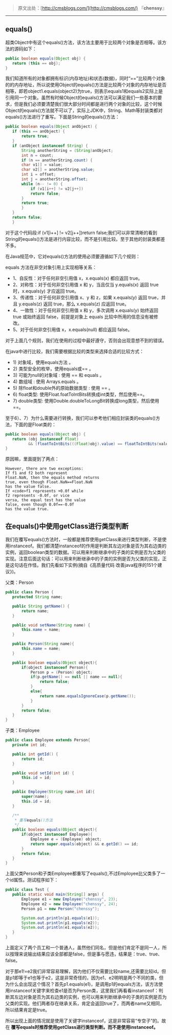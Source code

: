 > 原文出处：[http://cmsblogs.com/](http://cmsblogs.com/) 『**chenssy**』

----

## equals()    

超类Object中有这个equals()方法，该方法主要用于比较两个对象是否相等。该方法的源码如下：

```java
public boolean equals(Object obj) {
   return (this == obj);
}
```

我们知道所有的对象都拥有标识(内存地址)和状态(数据)，同时“==”比较两个对象的的内存地址，所以说使用Object的equals()方法是比较两个对象的内存地址是否相等，即若object1.equals(object2)为true，则表示equals1和equals2实际上是引用同一个对象。虽然有时候Object的equals()方法可以满足我们一些基本的要求，但是我们必须要清楚我们很大部分时间都是进行两个对象的比较，这个时候Object的equals()方法就不可以了，实际上JDK中，String、Math等封装类都对equals()方法进行了重写。下面是String的equals()方法：

```java
public boolean equals(Object anObject) {
   if (this == anObject) {
       return true;
   }
   if (anObject instanceof String) {
       String anotherString = (String)anObject;
       int n = count;
       if (n == anotherString.count) {
       char v1[] = value;
       char v2[] = anotherString.value;
       int i = offset;
       int j = anotherString.offset;
       while (n-- != 0) {
           if (v1[i++] != v2[j++])
           return false;
       }
       return true;
       }
   }
   return false;
   }
```

对于这个代码段:if (v1[i++] != v2[j++])return false;我们可以非常清晰的看到String的equals()方法是进行内容比较，而不是引用比较。至于其他的封装类都差不多。

在Java规范中，它对equals()方法的使用必须要遵循如下几个规则：

equals 方法在非空对象引用上实现相等关系：

- 1、自反性：对于任何非空引用值 x，x.equals(x) 都应返回 true。
- 2、对称性：对于任何非空引用值 x 和 y，当且仅当 y.equals(x) 返回 true 时，x.equals(y) 才应返回 true。
- 3、传递性：对于任何非空引用值 x、y 和 z，如果 x.equals(y) 返回 true，并且 y.equals(z) 返回 true，那么 x.equals(z) 应返回 true。
- 4、一致性：对于任何非空引用值 x 和 y，多次调用 x.equals(y) 始终返回 true 或始终返回 false，前提是对象上 equals 比较中所用的信息没有被修改。
- 5、对于任何非空引用值 x，x.equals(null) 都应返回 false。  

对于上面几个规则，我们在使用的过程中最好遵守，否则会出现意想不到的错误。

在java中进行比较，我们需要根据比较的类型来选择合适的比较方式：

- 1) 对象域，使用equals方法 。 
- 2) 类型安全的枚举，使用equals或== 。 
- 3) 可能为null的对象域 : 使用 == 和 equals 。 
- 4) 数组域 : 使用 Arrays.equals 。 
- 5) 除float和double外的原始数据类型 : 使用 == 。 
- 6) float类型: 使用Float.foatToIntBits转换成int类型，然后使用==。  
- 7) double类型: 使用Double.doubleToLongBit转换成long类型，然后使用==。

至于6）、7）为什么需要进行转换，我们可以参考他们相应封装类的equals()方法，下面的是Float类的：

```java
public boolean equals(Object obj) {
   return (obj instanceof Float)
          && (floatToIntBits(((Float)obj).value) == floatToIntBits(value));
}
```

原因嘛，里面提到了两点：

```
However, there are two exceptions:
If f1 and f2 both represent
Float.NaN, then the equals method returns
true, even though Float.NaN==Float.NaN
has the value false.
If <code>f1 represents +0.0f while
f2 represents -0.0f, or vice
versa, the equal test has the value
false, even though 0.0f==-0.0f
has the value true.
```

## 在equals()中使用getClass进行类型判断

我们在覆写equals()方法时，一般都是推荐使用getClass来进行类型判断，不是使用instanceof。我们都清楚instanceof的作用是判断其左边对象是否为其右边类的实例，返回boolean类型的数据。可以用来判断继承中的子类的实例是否为父类的实现。注意后面这句话：可以用来判断继承中的子类的实例是否为父类的实现，正是这句话在作怪。我们先看如下实例(摘自《高质量代码 改善java程序的151个建议》)。

父类：Person

```java
public class Person {
   protected String name;

   public String getName() {
       return name;
   }

   public void setName(String name) {
       this.name = name;
   }

   public Person(String name){
       this.name = name;
   }

   public boolean equals(Object object){
       if(object instanceof Person){
           Person p = (Person) object;
           if(p.getName() == null || name == null){
               return false;
           }
           else{
               return name.equalsIgnoreCase(p.getName());
           }
       }
       return false;
   }
}
```

子类：Employee

```java
public class Employee extends Person{
   private int id;

   public int getId() {
       return id;
   }

   public void setId(int id) {
       this.id = id;
   }

   public Employee(String name,int id){
       super(name);
       this.id = id;
   }

   /**
    * 重写equals()方法
    */
   public boolean equals(Object object){
       if(object instanceof Employee){
           Employee e = (Employee) object;
           return super.equals(object) && e.getId() == id;
       }
       return false;
   }
}
```

上面父类Person和子类Employee都重写了equals(),不过Employee比父类多了一个id属性。测试程序如下：

```java
public class Test {
   public static void main(String[] args) {
       Employee e1 = new Employee("chenssy", 23);
       Employee e2 = new Employee("chenssy", 24);
       Person p1 = new Person("chenssy");

       System.out.println(p1.equals(e1));
       System.out.println(p1.equals(e2));
       System.out.println(e1.equals(e2));
   }
}
```

上面定义了两个员工和一个普通人，虽然他们同名，但是他们肯定不是同一人，所以按理来说输出结果应该全部都是false，但是事与愿违，结果是：true、true、false。

对于那e1!=e2我们非常容易理解，因为他们不仅需要比较name,还需要比较id。但是p1即等于e1也等于e2，这是非常奇怪的，因为e1、e2明明是两个不同的类，但为什么会出现这个情况？首先p1.equals(e1)，是调用p1的equals方法，该方法使用instanceof关键字来检查e1是否为Person类，这里我们再看看instanceof：判断其左边对象是否为其右边类的实例，也可以用来判断继承中的子类的实例是否为父类的实现。他们两者存在继承关系，肯定会返回true了，而两者name又相同，所以结果肯定是true。

所以出现上面的情况就是使用了关键字instanceof，这是非常容易“专空子”的。故在 **覆写equals时推荐使用getClass进行类型判断。而不是使用instanceof。**
